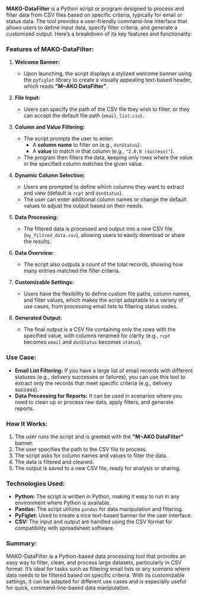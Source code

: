 **MAKO-DataFilter** is a Python script or program designed to process and filter data from CSV files based on specific criteria, typically for email or status data. The tool provides a user-friendly command-line interface that allows users to define input data, specify filter criteria, and generate a customized output. Here’s a breakdown of its key features and functionality:

### **Features of MAKO-DataFilter:**

1. **Welcome Banner:**
   - Upon launching, the script displays a stylized welcome banner using the `pyfiglet` library to create a visually appealing text-based header, which reads **"M~AKO DataFilter"**.

2. **File Input:**
   - Users can specify the path of the CSV file they wish to filter, or they can accept the default file path (`email_list.csv`).

3. **Column and Value Filtering:**
   - The script prompts the user to enter:
     - A **column name** to filter on (e.g., `dsnStatus`).
     - A **value** to match in that column (e.g., `"2.0.0 (success)"`).
   - The program then filters the data, keeping only rows where the value in the specified column matches the given value.

4. **Dynamic Column Selection:**
   - Users are prompted to define which columns they want to extract and view (default is `rcpt` and `dsnStatus`).
   - The user can enter additional column names or change the default values to adjust the output based on their needs.

5. **Data Processing:**
   - The filtered data is processed and output into a new CSV file (`my_filtred_data.csv`), allowing users to easily download or share the results.

6. **Data Overview:**
   - The script also outputs a count of the total records, showing how many entries matched the filter criteria.

7. **Customizable Settings:**
   - Users have the flexibility to define custom file paths, column names, and filter values, which makes the script adaptable to a variety of use cases, from processing email lists to filtering status codes.

8. **Generated Output:**
   - The final output is a CSV file containing only the rows with the specified value, with columns renamed for clarity (e.g., `rcpt` becomes `email` and `dsnStatus` becomes `status`).

### **Use Case:**
- **Email List Filtering:** If you have a large list of email records with different statuses (e.g., delivery successes or failures), you can use this tool to extract only the records that meet specific criteria (e.g., delivery success).
- **Data Processing for Reports:** It can be used in scenarios where you need to clean up or process raw data, apply filters, and generate reports.

### **How It Works:**
1. The user runs the script and is greeted with the **"M~AKO DataFilter"** banner.
2. The user specifies the path to the CSV file to process.
3. The script asks for column names and values to filter the data.
4. The data is filtered and cleaned.
5. The output is saved to a new CSV file, ready for analysis or sharing.

### **Technologies Used:**
- **Python:** The script is written in Python, making it easy to run in any environment where Python is available.
- **Pandas:** The script utilizes `pandas` for data manipulation and filtering.
- **PyFiglet:** Used to create a nice text-based banner for the user interface.
- **CSV:** The input and output are handled using the CSV format for compatibility with spreadsheet software.

### **Summary:**
MAKO-DataFilter is a Python-based data processing tool that provides an easy way to filter, clean, and process large datasets, particularly in CSV format. It’s ideal for tasks such as filtering email lists or any scenario where data needs to be filtered based on specific criteria. With its customizable settings, it can be adapted for different use cases and is especially useful for quick, command-line-based data manipulation.
